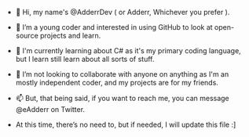 - 👋 Hi, my name's @AdderrDev ( or Adderr, Whichever you prefer ).
- 👀 I’m a young coder and interested in using GitHub to look at open-source projects and learn.
- 🌱 I'm currently learning about C# as it's my primary coding language, but I learn still learn about all sorts of stuff.
- 💞️ I’m not looking to collaborate with anyone on anything as I'm an mostly independent coder, and my projects are for my friends.
- 📫 But, that being said, if you want to reach me, you can message @eAdderr on Twitter.

- At this time, there’s no need to, but if needed, I will update this file :]
